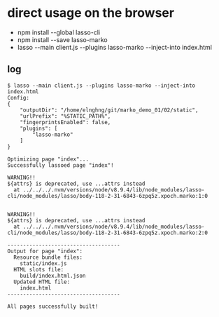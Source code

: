 # direct usage on the browser
- npm install --global lasso-cli
- npm install --save lasso-marko
- lasso --main client.js --plugins lasso-marko --inject-into index.html



## log
```
$ lasso --main client.js --plugins lasso-marko --inject-into index.html
Config:
{
    "outputDir": "/home/elnghng/git/marko_demo_01/02/static",
    "urlPrefix": "%STATIC_PATH%",
    "fingerprintsEnabled": false,
    "plugins": [
        "lasso-marko"
    ]
}

Optimizing page "index"...
Successfully lassoed page "index"!

WARNING!!
${attrs} is deprecated, use ...attrs instead
  at ../../../.nvm/versions/node/v8.9.4/lib/node_modules/lasso-cli/node_modules/lasso/body-118-2-31-6843-6zpq5z.xpoch.marko:1:0


WARNING!!
${attrs} is deprecated, use ...attrs instead
  at ../../../.nvm/versions/node/v8.9.4/lib/node_modules/lasso-cli/node_modules/lasso/body-118-2-31-6843-6zpq5z.xpoch.marko:2:0

------------------------------------
Output for page "index":
  Resource bundle files:
    static/index.js
  HTML slots file:
    build/index.html.json
  Updated HTML file:
    index.html
------------------------------------

All pages successfully built!
```